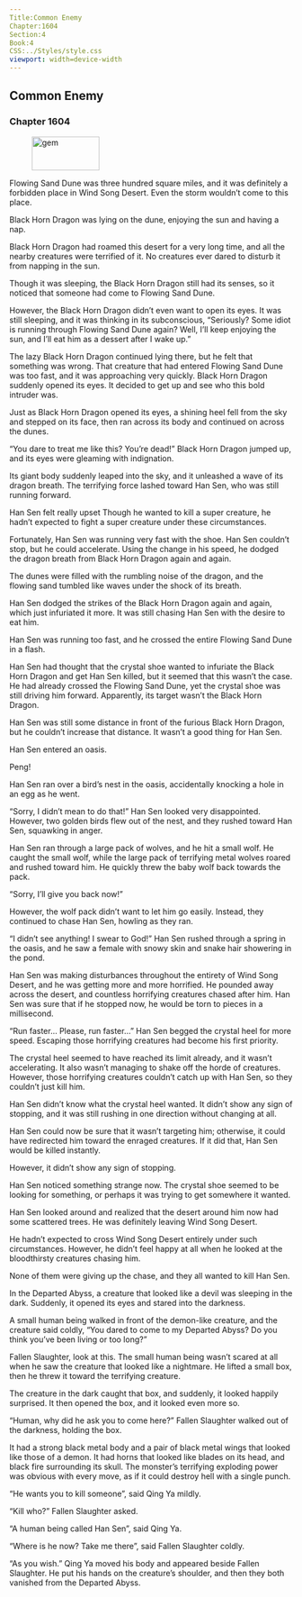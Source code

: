 ```yaml
---
Title:Common Enemy 
Chapter:1604 
Section:4 
Book:4 
CSS:../Styles/style.css 
viewport: width=device-width
---
```

  
## Common Enemy
### Chapter 1604
  
<figure>
	<img src="../Images/gem.gif" alt="gem" id="gem" width="120" height="60" />
</figure>
  

  
Flowing Sand Dune was three hundred square miles, and it was definitely a forbidden place in Wind Song Desert. Even the storm wouldn’t come to this place.

Black Horn Dragon was lying on the dune, enjoying the sun and having a nap.

Black Horn Dragon had roamed this desert for a very long time, and all the nearby creatures were terrified of it. No creatures ever dared to disturb it from napping in the sun.

Though it was sleeping, the Black Horn Dragon still had its senses, so it noticed that someone had come to Flowing Sand Dune.

However, the Black Horn Dragon didn’t even want to open its eyes. It was still sleeping, and it was thinking in its subconscious, “Seriously? Some idiot is running through Flowing Sand Dune again? Well, I’ll keep enjoying the sun, and I’ll eat him as a dessert after I wake up.”

The lazy Black Horn Dragon continued lying there, but he felt that something was wrong. That creature that had entered Flowing Sand Dune was too fast, and it was approaching very quickly. Black Horn Dragon suddenly opened its eyes. It decided to get up and see who this bold intruder was.

Just as Black Horn Dragon opened its eyes, a shining heel fell from the sky and stepped on its face, then ran across its body and continued on across the dunes.

“You dare to treat me like this? You’re dead!” Black Horn Dragon jumped up, and its eyes were gleaming with indignation.

Its giant body suddenly leaped into the sky, and it unleashed a wave of its dragon breath. The terrifying force lashed toward Han Sen, who was still running forward.

Han Sen felt really upset Though he wanted to kill a super creature, he hadn’t expected to fight a super creature under these circumstances.

Fortunately, Han Sen was running very fast with the shoe. Han Sen couldn’t stop, but he could accelerate. Using the change in his speed, he dodged the dragon breath from Black Horn Dragon again and again.

The dunes were filled with the rumbling noise of the dragon, and the flowing sand tumbled like waves under the shock of its breath.

Han Sen dodged the strikes of the Black Horn Dragon again and again, which just infuriated it more. It was still chasing Han Sen with the desire to eat him.

Han Sen was running too fast, and he crossed the entire Flowing Sand Dune in a flash.

Han Sen had thought that the crystal shoe wanted to infuriate the Black Horn Dragon and get Han Sen killed, but it seemed that this wasn’t the case. He had already crossed the Flowing Sand Dune, yet the crystal shoe was still driving him forward. Apparently, its target wasn’t the Black Horn Dragon.

Han Sen was still some distance in front of the furious Black Horn Dragon, but he couldn’t increase that distance. It wasn’t a good thing for Han Sen.

Han Sen entered an oasis.

Peng!

Han Sen ran over a bird’s nest in the oasis, accidentally knocking a hole in an egg as he went.

“Sorry, I didn’t mean to do that!” Han Sen looked very disappointed. However, two golden birds flew out of the nest, and they rushed toward Han Sen, squawking in anger.

Han Sen ran through a large pack of wolves, and he hit a small wolf. He caught the small wolf, while the large pack of terrifying metal wolves roared and rushed toward him. He quickly threw the baby wolf back towards the pack.

“Sorry, I’ll give you back now!”

However, the wolf pack didn’t want to let him go easily. Instead, they continued to chase Han Sen, howling as they ran.

“I didn’t see anything! I swear to God!” Han Sen rushed through a spring in the oasis, and he saw a female with snowy skin and snake hair showering in the pond.

Han Sen was making disturbances throughout the entirety of Wind Song Desert, and he was getting more and more horrified. He pounded away across the desert, and countless horrifying creatures chased after him. Han Sen was sure that if he stopped now, he would be torn to pieces in a millisecond.

“Run faster… Please, run faster…” Han Sen begged the crystal heel for more speed. Escaping those horrifying creatures had become his first priority.

The crystal heel seemed to have reached its limit already, and it wasn’t accelerating. It also wasn’t managing to shake off the horde of creatures. However, those horrifying creatures couldn’t catch up with Han Sen, so they couldn’t just kill him.

Han Sen didn’t know what the crystal heel wanted. It didn’t show any sign of stopping, and it was still rushing in one direction without changing at all.

Han Sen could now be sure that it wasn’t targeting him; otherwise, it could have redirected him toward the enraged creatures. If it did that, Han Sen would be killed instantly.

However, it didn’t show any sign of stopping.

Han Sen noticed something strange now. The crystal shoe seemed to be looking for something, or perhaps it was trying to get somewhere it wanted.

Han Sen looked around and realized that the desert around him now had some scattered trees. He was definitely leaving Wind Song Desert.

He hadn’t expected to cross Wind Song Desert entirely under such circumstances. However, he didn’t feel happy at all when he looked at the bloodthirsty creatures chasing him.

None of them were giving up the chase, and they all wanted to kill Han Sen.

In the Departed Abyss, a creature that looked like a devil was sleeping in the dark. Suddenly, it opened its eyes and stared into the darkness.

A small human being walked in front of the demon-like creature, and the creature said coldly, “You dared to come to my Departed Abyss? Do you think you’ve been living or too long?”

Fallen Slaughter, look at this. The small human being wasn’t scared at all when he saw the creature that looked like a nightmare. He lifted a small box, then he threw it toward the terrifying creature.

The creature in the dark caught that box, and suddenly, it looked happily surprised. It then opened the box, and it looked even more so.

“Human, why did he ask you to come here?” Fallen Slaughter walked out of the darkness, holding the box.

It had a strong black metal body and a pair of black metal wings that looked like those of a demon. It had horns that looked like blades on its head, and black fire surrounding its skull. The monster’s terrifying exploding power was obvious with every move, as if it could destroy hell with a single punch.

“He wants you to kill someone”, said Qing Ya mildly.

“Kill who?” Fallen Slaughter asked.

“A human being called Han Sen”, said Qing Ya.

“Where is he now? Take me there”, said Fallen Slaughter coldly.

“As you wish.” Qing Ya moved his body and appeared beside Fallen Slaughter. He put his hands on the creature’s shoulder, and then they both vanished from the Departed Abyss.